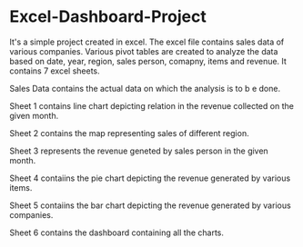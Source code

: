 # Excel-Dashboard-Project

It's a simple project created in excel. The excel file contains sales data of various companies. Various pivot tables are created to analyze the data based on date, year, region, sales person, comapny, items and revenue. It contains 7 excel sheets.

Sales Data contains the actual data on which the analysis is to b e done.

Sheet 1 contains line chart depicting relation in the revenue collected on the given month.

Sheet 2 contains the map representing sales of different region.

Sheet 3 represents the revenue geneted by sales person in the given month.

Sheet 4 contaiins the pie chart depicting the revenue generated by various items.

Sheet 5 contaiins the bar chart depicting the revenue generated by various companies.

Sheet 6 contains the dashboard containing all the charts.
  
